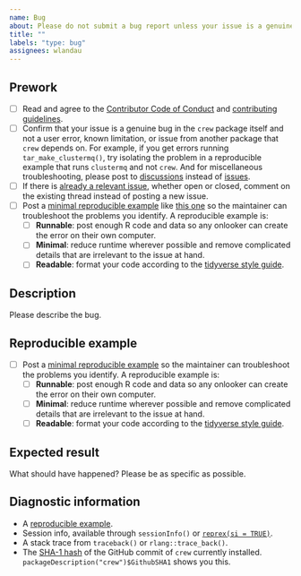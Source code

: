 ```yaml
---
name: Bug
about: Please do not submit a bug report unless your issue is a genuine bug in crew and not a known limitation, usage error, or issue from another package that crew depends on.
title: ""
labels: "type: bug"
assignees: wlandau
---
```


## Prework

* [ ] Read and agree to the [Contributor Code of Conduct](https://github.com/wlandau/crew/blob/main/CODE_OF_CONDUCT.md) and [contributing guidelines](https://github.com/wlandau/crew/blob/main/CONTRIBUTING.md).
* [ ] Confirm that your issue is a genuine bug in the `crew` package itself and not a user error, known limitation, or issue from another package that `crew` depends on. For example, if you get errors running `tar_make_clustermq()`, try isolating the problem in a reproducible example that runs `clustermq` and not `crew`. And for miscellaneous troubleshooting, please post to [discussions](https://github.com/wlandau/crew/discussions) instead of [issues](https://github.com/wlandau/crew/issues).
* [ ] If there is [already a relevant issue](https://github.com/wlandau/crew/issues), whether open or closed, comment on the existing thread instead of posting a new issue.
* [ ] Post a [minimal reproducible example](https://www.tidyverse.org/help/) like [this one](https://github.com/ropensci/targets/issues/256#issuecomment-754229683) so the maintainer can troubleshoot the problems you identify. A reproducible example is:
    * [ ] **Runnable**: post enough R code and data so any onlooker can create the error on their own computer.
    * [ ] **Minimal**: reduce runtime wherever possible and remove complicated details that are irrelevant to the issue at hand.
    * [ ] **Readable**: format your code according to the [tidyverse style guide](https://style.tidyverse.org/).

## Description

Please describe the bug.

## Reproducible example

* [ ] Post a [minimal reproducible example](https://www.tidyverse.org/help/) so the maintainer can troubleshoot the problems you identify. A reproducible example is:
    * [ ] **Runnable**: post enough R code and data so any onlooker can create the error on their own computer.
    * [ ] **Minimal**: reduce runtime wherever possible and remove complicated details that are irrelevant to the issue at hand.
    * [ ] **Readable**: format your code according to the [tidyverse style guide](https://style.tidyverse.org/).

## Expected result

What should have happened? Please be as specific as possible.

## Diagnostic information

* A [reproducible example](https://github.com/tidyverse/reprex).
* Session info, available through `sessionInfo()` or [`reprex(si = TRUE)`](https://github.com/tidyverse/reprex).
* A stack trace from `traceback()` or `rlang::trace_back()`.
* The [SHA-1 hash](https://git-scm.com/book/en/v1/Getting-Started-Git-Basics#Git-Has-Integrity) of the GitHub commit of `crew` currently installed. `packageDescription("crew")$GithubSHA1` shows you this.
